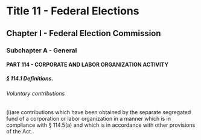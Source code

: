 
# Title 11 - Federal Elections
## Chapter I - Federal Election Commission
### Subchapter A - General
#### PART 114 - CORPORATE AND LABOR ORGANIZATION ACTIVITY
##### § 114.1 Definitions.
###### Voluntary contributions

(i)are contributions which have been obtained by the separate segregated fund of a corporation or labor organization in a manner which is in compliance with § 114.5(a) and which is in accordance with other provisions of the Act.
